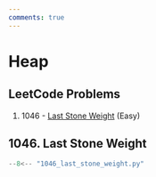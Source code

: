 ```yaml
---
comments: true
---
```


# Heap

## LeetCode Problems

1. 1046 - [Last Stone Weight](https://leetcode.com/problems/last-stone-weight/) (Easy)

## 1046. Last Stone Weight

```python
--8<-- "1046_last_stone_weight.py"
```
